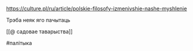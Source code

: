 https://culture.pl/ru/article/polskie-filosofy-izmenivshie-nashe-myshlenie

Трэба неяк яго пачытаць

[[@ садовае таварыства]]

#палітыка
